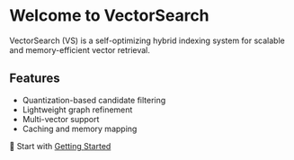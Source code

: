 # Welcome to VectorSearch


VectorSearch (VS) is a self-optimizing hybrid indexing system for scalable and memory-efficient vector retrieval.

## Features
- Quantization-based candidate filtering
- Lightweight graph refinement
- Multi-vector support
- Caching and memory mapping

📘 Start with [Getting Started](getting_started.md)
